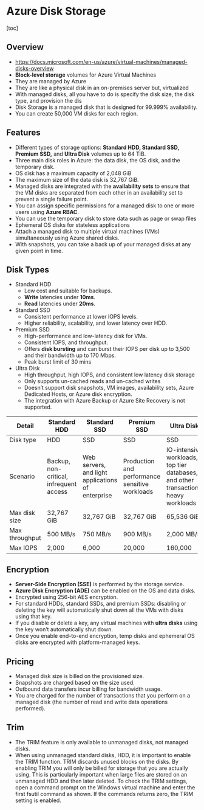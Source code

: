 # Azure Disk Storage
[toc]
## Overview
- https://docs.microsoft.com/en-us/azure/virtual-machines/managed-disks-overview
- **Block-level storage** volumes for Azure Virtual Machines
- They are managed by Azure
- They are like a physical disk in an on-premises server but, virtualized
- With managed disks, all you have to do is specify the disk size, the disk type, and provision the dis
- Disk Storage is a managed disk that is designed for 99.999% availability.
- You can create 50,000 VM disks for each region.
## Features
- Different types of storage options: **Standard HDD, Standard SSD, Premium SSD,** and **Ultra Disk** volumes up to 64 TiB.
- Three main disk roles in Azure: the data disk, the OS disk, and the temporary disk. 
- OS disk has a maximum capacity of 2,048 GiB
- The maximum size of the data disk is 32,767 GiB.
- Managed disks are integrated with the **availability sets** to ensure that the VM disks are separated from each other in an availability set to prevent a single failure point.
- You can assign specific permissions for a managed disk to one or more users using **Azure RBAC**.
- You can use the temporary disk to store data such as page or swap files
- Ephemeral OS disks for stateless applications
- Attach a managed disk to multiple virtual machines (VMs) simultaneously using Azure shared disks.
- With snapshots, you can take a back up of your managed disks at any given point in time.
## Disk Types
- Standard HDD
  - Low cost and suitable for backups.
  - **Write** latencies under **10ms**.
  - **Read** latencies under **20ms**.
- Standard SSD
  - Consistent performance at lower IOPS levels.
  - Higher reliability, scalability, and lower latency over HDD.
- Premium SSD
  - High-performance and low-latency disk for VMs.
  - Consistent IOPS, and throughput.
  - Offers **disk bursting** and can burst their IOPS per disk up to 3,500 and their bandwidth up to 170 Mbps.
  - Peak burst limit of 30 mins
- Ultra Disk
  - High throughput, high IOPS, and consistent low latency disk storage
  - Only supports un-cached reads and un-cached writes
  - Doesn’t support disk snapshots, VM images, availability sets, Azure Dedicated Hosts, or Azure disk encryption.
  - The integration with Azure Backup or Azure Site Recovery is not supported.

| **Detail**     | **Standard HDD**                        | **Standard SSD**                                  | **Premium SSD**                                | **Ultra Disk**                                               |
| -------------- | --------------------------------------- | ------------------------------------------------- | ---------------------------------------------- | ------------------------------------------------------------ |
| Disk type      | HDD                                     | SSD                                               | SSD                                            | SSD                                                          |
| Scenario       | Backup, non-critical, infrequent access | Web servers, and light applications of enterprise | Production and performance sensitive workloads | IO-intensive workloads, top tier databases, and other transaction-heavy workloads |
| Max disk size  | 32,767 GiB                              | 32,767 GiB                                        | 32,767 GiB                                     | 65,536 GiB                                                   |
| Max throughput | 500 MB/s                                | 750 MB/s                                          | 900 MB/s                                       | 2,000 MB/s                                                   |
| Max IOPS       | 2,000                                   | 6,000                                             | 20,000                                         | 160,000                                                      |
## Encryption
- **Server-Side Encryption (SSE)** is performed by the storage service.
- **Azure Disk Encryption (ADE)** can be enabled on the OS and data disks.
- Encrypted using 256-bit AES encryption.
- For standard HDDs, standard SSDs, and premium SSDs: disabling  or deleting the key will automatically shut down all the VMs with disks  using that key.
- If you disable or delete a key, any virtual machines with **ultra disks** using the key won’t automatically shut down.
- Once you enable end-to-end encryption, temp disks and ephemeral OS disks are encrypted with platform-managed keys.
## Pricing
- Managed disk size is billed on the provisioned size.
- Snapshots are charged based on the size used.
- Outbound data transfers incur billing for bandwidth usage.
- You are charged for the number of transactions that you  perform on a managed disk (the number of read and write data operations  performed).

## Trim

- The TRIM feature is only available to unmanaged disks, not managed disks.
- When using unmanaged standard disks, HDD, it is important to enable  the TRIM function. TRIM discards unused blocks on the disks. By enabling TRIM you will only be billed for storage that you are actually using.  This is particularly important when large files are stored on an  unmanaged HDD and then later deleted. To check the TRIM settings, open a command prompt on the Windows virtual machine and enter the first  fsutil command as shown. If the commands returns zero, the TRIM setting  is enabled. 